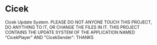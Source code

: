 # Cicek
Cicek Update System. PLEASE DO NOT ANYONE TOUCH THIS PROJECT, DO ANYTHING TO IT, OR CHANGE THE FILES IN IT. THIS PROJECT CONTAINS THE UPDATE SYSTEM OF THE APPLICATION NAMED “CicekPlayer” AND "CicekSender": THANKS
